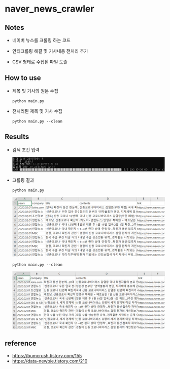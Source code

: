 # naver_news_crawler

## Notes
- 네이버 뉴스를 크롤링 하는 코드

- 안티크롤링 해결 및 기사내용 전처리 추가

- CSV 형태로 수집된 파일 도출
## How to use
- 제목 및 기사의 원본 수집
  ~~~
  python main.py
  ~~~
- 전처리된 제목 및 기사 수집
  ~~~
  python main.py --clean
  ~~~
## Results
- 검색 조건 입력

  ![ex_screenshot](./img/cmd_.PNG)
  
- 크롤링 결과

  ~~~
  python main.py
  ~~~    
  
  ![ex_screenshot](./img/csv1.PNG)
  
  ~~~
  python main.py --clean
  ~~~    
  
  ![ex_screenshot](./img/csv2.PNG)
  
## reference
- https://bumcrush.tistory.com/155
- https://data-newbie.tistory.com/210
